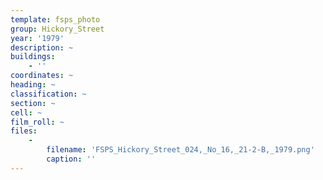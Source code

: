 ```yaml
---
template: fsps_photo
group: Hickory_Street
year: '1979'
description: ~
buildings:
    - ''
coordinates: ~
heading: ~
classification: ~
section: ~
cell: ~
film_roll: ~
files:
    -
        filename: 'FSPS_Hickory_Street_024,_No_16,_21-2-B,_1979.png'
        caption: ''
---
```

